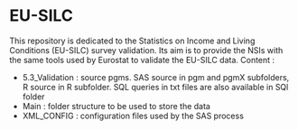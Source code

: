 # EU-SILC
This repository is dedicated to the Statistics on Income and Living Conditions (EU-SILC) survey validation. 
Its aim is to provide the NSIs with the same tools used by Eurostat to validate the EU-SILC data.
Content :
- 5.3_Validation : source pgms. SAS source in pgm and pgmX subfolders, R source in R subfolder. SQL queries in txt files are also available in SQl folder
- Main : folder structure to be used to store the data
- XML_CONFIG : configuration files used by the SAS process

